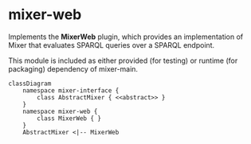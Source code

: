 # mixer-web

Implements the **MixerWeb** plugin, which provides an implementation of Mixer that evaluates SPARQL queries over a SPARQL endpoint. 

This module is included as either provided (for testing) or runtime (for packaging) dependency of mixer-main.

```mermaid
classDiagram
    namespace mixer-interface {
        class AbstractMixer { <<abstract>> }
    }
    namespace mixer-web {
        class MixerWeb { }
    }
    AbstractMixer <|-- MixerWeb
```

